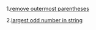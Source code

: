 1.[remove outermost parentheses](https://leetcode.com/problems/remove-outermost-parentheses/solutions/3551123/solution/)

2.[largest odd number in string](https://leetcode.com/problems/largest-odd-number-in-string/submissions/1524196397/)

